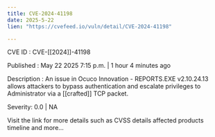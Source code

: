 ```yaml
---
title: CVE-2024-41198
date: 2025-5-22
lien: "https://cvefeed.io/vuln/detail/CVE-2024-41198"

---
```


CVE ID : CVE-[[2024]]-41198

Published :  May 22
2025
7:15 p.m. | 1 hour
4 minutes ago

Description : An issue in Ocuco Innovation - REPORTS.EXE v2.10.24.13 allows attackers to bypass authentication and escalate privileges to Administrator via a [[crafted]] TCP packet.

Severity: 0.0 | NA

Visit the link for more details
such as CVSS details
affected products
timeline
and more...
